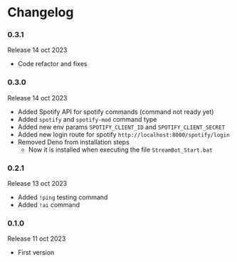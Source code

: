 # Changelog

### 0.3.1

Release 14 oct 2023

  * Code refactor and fixes

### 0.3.0

Release 14 oct 2023

  * Added Spotify API for spotify commands (command not ready yet)
  * Added `spotify` and `spotify-mod` command type
  * Added new env params `SPOTIFY_CLIENT_ID` and `SPOTIFY_CLIENT_SECRET`
  * Added new login route for spotify `http://localhost:8000/spotify/login`
  * Removed Deno from installation steps
    * Now it is installed when executing the file `StreamBot_Start.bat`

### 0.2.1

Release 13 oct 2023

  * Added `!ping` testing command
  * Added `!ai` command

### 0.1.0

Release 11 oct 2023

  * First version